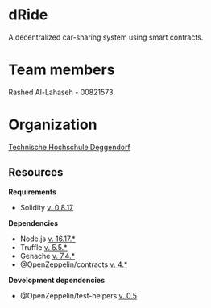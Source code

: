# dRide
A decentralized car-sharing system using smart contracts.

# Team members
Rashed Al-Lahaseh - 00821573

# Organization
[Technische Hochschule Deggendorf](https://www.th-deg.de/)

## Resources
**Requirements**
- Solidity [v. 0.8.17](https://docs.soliditylang.org/en/v0.8.17/)

**Dependencies**
- Node.js [v. 16.17.*](https://nodejs.org/en/)
- Truffle [v. 5.5.*](https://trufflesuite.com/)
- Genache [v. 7.4.*](https://trufflesuite.com/ganache/)
- @OpenZeppelin/contracts [v. 4.*](https://www.openzeppelin.com/contracts)

**Development dependencies**
- @OpenZeppelin/test-helpers [v. 0.5](https://docs.openzeppelin.com/test-helpers/0.5/)
